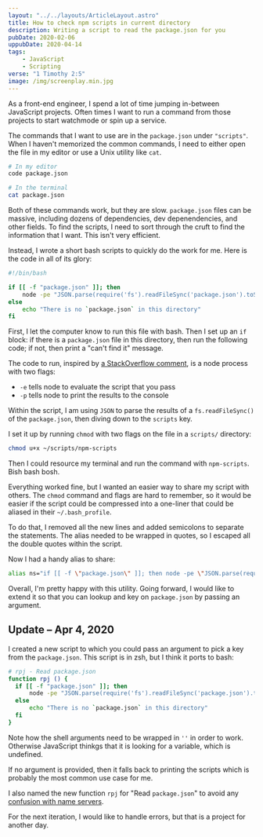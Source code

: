 ```yaml
---
layout: "../../layouts/ArticleLayout.astro"
title: How to check npm scripts in current directory
description: Writing a script to read the package.json for you
pubDate: 2020-02-06
uppubDate: 2020-04-14
tags:
    - JavaScript
    - Scripting
verse: "1 Timothy 2:5"
image: /img/screenplay.min.jpg
---
```


As a front-end engineer, I spend a lot of time jumping in-between JavaScript projects. Often times I want to run a command from those projects to start watchmode or spin up a service.

The commands that I want to use are in the `package.json` under `"scripts"`. When I haven't memorized the common commands, I need to either open the file in my editor or use a Unix utility like `cat`.

```bash
# In my editor
code package.json

# In the terminal
cat package.json
```

Both of these commands work, but they are slow. `package.json` files can be massive, including dozens of dependencies, dev depenendencies, and other fields. To find the scripts, I need to sort through the cruft to find the information that I want. This isn't very efficient.

Instead, I wrote a short bash scripts to quickly do the work for me. Here is the code in all of its glory:

```bash
#!/bin/bash

if [[ -f "package.json" ]]; then
    node -pe "JSON.parse(require('fs').readFileSync('package.json').toString()).scripts"
else
    echo "There is no `package.json` in this directory"
fi
```

First, I let the computer know to run this file with bash. Then I set up an `if` block: if there is a `package.json` file in this directory, then run the following code; if not, then print a "can't find it" message.

The code to run, inspired by [a StackOverflow comment](https://stackoverflow.com/questions/1955505/parsing-json-with-unix-tools#comment36088507_18469304), is a node process with two flags:

- `-e` tells node to evaluate the script that you pass
- `-p` tells node to print the results to the console

Within the script, I am using `JSON` to parse the results of a `fs.readFileSync()` of the `package.json`, then diving down to the `scripts` key.

I set it up by running `chmod` with two flags on the file in a `scripts/` directory:

```bash
chmod u+x ~/scripts/npm-scripts
```

Then I could resource my terminal and run the command with `npm-scripts`. Bish bash bosh.

Everything worked fine, but I wanted an easier way to share my script with others. The `chmod` command and flags are hard to remember, so it would be easier if the script could be compressed into a one-liner that could be aliased in their `~/.bash_profile`.

To do that, I removed all the new lines and added semicolons to separate the statements. The alias needed to be wrapped in quotes, so I escaped all the double quotes within the script.

Now I had a handy alias to share:

```bash
alias ns="if [[ -f \"package.json\" ]]; then node -pe \"JSON.parse(require('fs').readFileSync('package.json').toString()).scripts\"; else echo \"There is no package.json in this directory\"; fi"
```

Overall, I'm pretty happy with this utility. Going forward, I would like to extend it so that you can lookup and key on `package.json` by passing an argument.

## Update – Apr 4, 2020

I created a new script to which you could pass an argument to pick a key from the `package.json`. This script is in zsh, but I think it ports to bash:

```bash
# rpj - Read package.json
function rpj () {
  if [[ -f "package.json" ]]; then
      node -pe "JSON.parse(require('fs').readFileSync('package.json').toString())['$1' || 'scripts']"
  else
      echo "There is no `package.json` in this directory"
  fi
}
```

Note how the shell arguments need to be wrapped in `''` in order to work. Otherwise JavaScript thinkgs that it is looking for a variable, which is undefined.

If no argument is provided, then it falls back to printing the scripts which is probably the most common use case for me.

I also named the new function `rpj` for "Read `package.json`" to avoid any [confusion with name servers](https://en.wikipedia.org/wiki/Name_server).

For the next iteration, I would like to handle errors, but that is a project for another day.